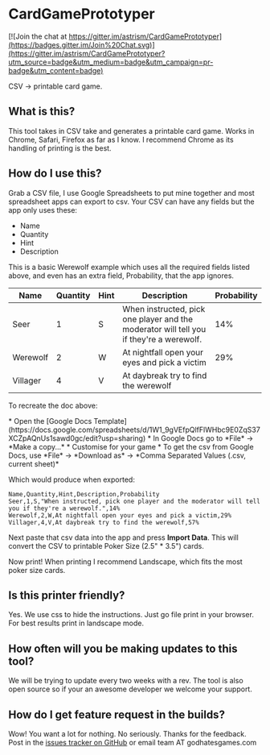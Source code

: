 # CardGamePrototyper

[![Join the chat at https://gitter.im/astrism/CardGamePrototyper](https://badges.gitter.im/Join%20Chat.svg)](https://gitter.im/astrism/CardGamePrototyper?utm_source=badge&utm_medium=badge&utm_campaign=pr-badge&utm_content=badge)

CSV -> printable card game.

## What is this?

This tool takes in CSV take and generates a printable card game. Works in Chrome, Safari, Firefox as far as I know. I recommend Chrome as its handling of printing is the best.

## How do I use this?

Grab a CSV file, I use Google Spreadsheets to put mine together and most spreadsheet apps can export to csv. Your CSV can have any fields but the app only uses these:

* Name
* Quantity
* Hint
* Description

This is a basic Werewolf example which uses all the required fields listed above, and even has an extra field, Probability, that the app ignores.

| Name     | Quantity | Hint | Description                                                                             | Probability |
|----------|----------|------|-----------------------------------------------------------------------------------------|-------------|
| Seer     | 1        | S    | When instructed, pick one player and the moderator will tell you if they're a werewolf. | 14%         |
| Werewolf | 2        | W    | At nightfall open your eyes and pick a victim                                           | 29%         |
| Villager | 4        | V    | At daybreak try to find the werewolf                                                    |             |

<p>To recreate the doc above:</p>
* Open the [Google Docs Template](https://docs.google.com/spreadsheets/d/1W1_9gVEfpQlfFlWHbc9E0ZqS37XCZpAQnUs1sawd0gc/edit?usp=sharing)
* In Google Docs go to *File* -> *Make a copy...*
* Customise for your game
* To get the csv from Google Docs, use *File* -> *Download as* -> *Comma Separated Values (.csv, current sheet)*

Which would produce when exported:

```csv
Name,Quantity,Hint,Description,Probability
Seer,1,S,"When instructed, pick one player and the moderator will tell you if they're a werewolf.",14%
Werewolf,2,W,At nightfall open your eyes and pick a victim,29%
Villager,4,V,At daybreak try to find the werewolf,57%
```

Next paste that csv data into the app and press **Import Data**. This will convert the CSV to printable Poker Size (2.5" * 3.5") cards.

Now print! When printing I recommend Landscape, which fits the most poker size cards.

## Is this printer friendly?
Yes. We use css to hide the instructions. Just go file print in your browser. For best results print in landscape mode.

## How often will you be making updates to this tool?
We will be trying to update every two weeks with a rev. The tool is also open source so if your an awesome developer we welcome your support. 

## How do I get feature request in the builds?
Wow! You want a lot for nothing. No seriously. Thanks for the feedback. Post in the [issues tracker on GitHub](https://github.com/astrism/CardGamePrototyper/issues) or email team AT godhatesgames.com